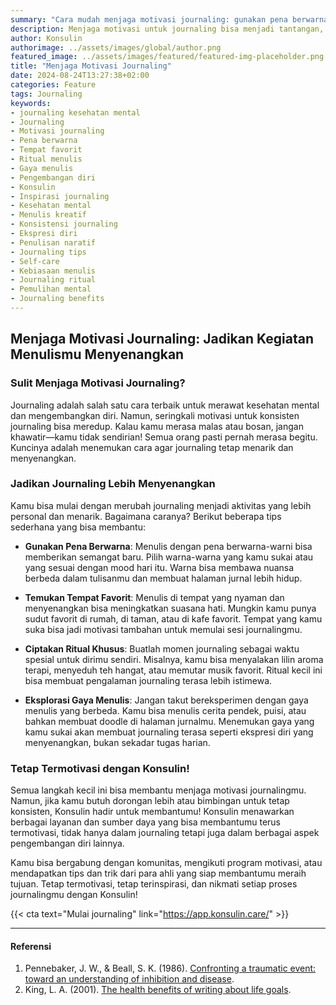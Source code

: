 ```yaml
---
summary: "Cara mudah menjaga motivasi journaling: gunakan pena berwarna, tulis di tempat favorit, dan ciptakan ritual menulis yang menyenangkan."
description: Menjaga motivasi untuk journaling bisa menjadi tantangan, tetapi ada cara untuk membuatnya lebih menarik. Gunakan pena berwarna untuk menambah semangat, tulis di tempat favorit yang membuatmu nyaman, dan ciptakan ritual khusus seperti menyalakan lilin atau mendengarkan musik favorit. Eksplorasi gaya menulis yang berbeda juga bisa membuat journaling lebih menyenangkan dan personal. Jika kamu butuh dorongan lebih, Konsulin hadir untuk membantumu tetap termotivasi dan terinspirasi dalam perjalanan journalingmu, serta mendukung pengembangan diri secara keseluruhan.
author: Konsulin
authorimage: ../assets/images/global/author.png
featured_image: ../assets/images/featured/featured-img-placeholder.png
title: "Menjaga Motivasi Journaling"
date: 2024-08-24T13:27:38+02:00
categories: Feature
tags: Journaling
keywords:
- journaling kesehatan mental
- Journaling
- Motivasi journaling
- Pena berwarna
- Tempat favorit
- Ritual menulis
- Gaya menulis
- Pengembangan diri
- Konsulin
- Inspirasi journaling
- Kesehatan mental
- Menulis kreatif
- Konsistensi journaling
- Ekspresi diri
- Penulisan naratif
- Journaling tips
- Self-care
- Kebiasaan menulis
- Journaling ritual
- Pemulihan mental
- Journaling benefits
---
```


## Menjaga Motivasi Journaling: Jadikan Kegiatan Menulismu Menyenangkan

### Sulit Menjaga Motivasi Journaling?

Journaling adalah salah satu cara terbaik untuk merawat kesehatan mental dan mengembangkan diri. Namun, seringkali motivasi untuk konsisten journaling bisa meredup. Kalau kamu merasa malas atau bosan, jangan khawatir—kamu tidak sendirian! Semua orang pasti pernah merasa begitu. Kuncinya adalah menemukan cara agar journaling tetap menarik dan menyenangkan.

### Jadikan Journaling Lebih Menyenangkan

Kamu bisa mulai dengan merubah journaling menjadi aktivitas yang lebih personal dan menarik. Bagaimana caranya? Berikut beberapa tips sederhana yang bisa membantu:

- **Gunakan Pena Berwarna**: Menulis dengan pena berwarna-warni bisa memberikan semangat baru. Pilih warna-warna yang kamu sukai atau yang sesuai dengan mood hari itu. Warna bisa membawa nuansa berbeda dalam tulisanmu dan membuat halaman jurnal lebih hidup.

- **Temukan Tempat Favorit**: Menulis di tempat yang nyaman dan menyenangkan bisa meningkatkan suasana hati. Mungkin kamu punya sudut favorit di rumah, di taman, atau di kafe favorit. Tempat yang kamu suka bisa jadi motivasi tambahan untuk memulai sesi journalingmu.

- **Ciptakan Ritual Khusus**: Buatlah momen journaling sebagai waktu spesial untuk dirimu sendiri. Misalnya, kamu bisa menyalakan lilin aroma terapi, menyeduh teh hangat, atau memutar musik favorit. Ritual kecil ini bisa membuat pengalaman journaling terasa lebih istimewa.

- **Eksplorasi Gaya Menulis**: Jangan takut bereksperimen dengan gaya menulis yang berbeda. Kamu bisa menulis cerita pendek, puisi, atau bahkan membuat doodle di halaman jurnalmu. Menemukan gaya yang kamu sukai akan membuat journaling terasa seperti ekspresi diri yang menyenangkan, bukan sekadar tugas harian.

### Tetap Termotivasi dengan Konsulin!

Semua langkah kecil ini bisa membantu menjaga motivasi journalingmu. Namun, jika kamu butuh dorongan lebih atau bimbingan untuk tetap konsisten, Konsulin hadir untuk membantumu! Konsulin menawarkan berbagai layanan dan sumber daya yang bisa membantumu terus termotivasi, tidak hanya dalam journaling tetapi juga dalam berbagai aspek pengembangan diri lainnya.

Kamu bisa bergabung dengan komunitas, mengikuti program motivasi, atau mendapatkan tips dan trik dari para ahli yang siap membantumu meraih tujuan. Tetap termotivasi, tetap terinspirasi, dan nikmati setiap proses journalingmu dengan Konsulin!

{{< cta text="Mulai journaling" link="https://app.konsulin.care/" >}}

---

#### Referensi

1. Pennebaker, J. W., & Beall, S. K. (1986). [Confronting a traumatic event: toward an understanding of inhibition and disease](https://psycnet.apa.org/buy/1987-01227-001).
2. King, L. A. (2001). [The health benefits of writing about life goals](https://journals.sagepub.com/doi/abs/10.1177/0146167201277003?casa_token=QyIA2ojL0tsAAAAA:SLgWUnQ4kL9XQY7EyzImQzuFabZpOw0gyej1khCCHlyNq4YBnkJp1pOAn0JbPTTcPV3wSEYE-d3nJP4&casa_token=Xlww3ctb0V0AAAAA:e1uuYryc3OR-csONzm72te8RD1_pe40Xhr4uO9DkIjUTPNWt8jLu4rtLbXd2K4PpILbUszUUNJlRYHs).
